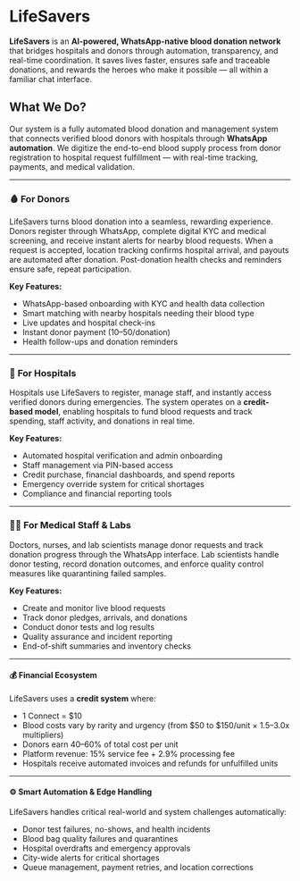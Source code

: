 # LifeSavers

**LifeSavers** is an **AI-powered, WhatsApp-native blood donation network** that bridges hospitals and donors through automation, transparency, and real-time coordination. It saves lives faster, ensures safe and traceable donations, and rewards the heroes who make it possible — all within a familiar chat interface.

## What We Do?
Our system is a fully automated blood donation and management system that connects verified blood donors with hospitals through **WhatsApp automation**. We digitize the end-to-end blood supply process from donor registration to hospital request fulfillment — with real-time tracking, payments, and medical validation.

---

### 🩸 **For Donors**

LifeSavers turns blood donation into a seamless, rewarding experience.
Donors register through WhatsApp, complete digital KYC and medical screening, and receive instant alerts for nearby blood requests. When a request is accepted, location tracking confirms hospital arrival, and payouts are automated after donation. Post-donation health checks and reminders ensure safe, repeat participation.

**Key Features:**

* WhatsApp-based onboarding with KYC and health data collection
* Smart matching with nearby hospitals needing their blood type
* Live updates and hospital check-ins
* Instant donor payment ($10–$50/donation)
* Health follow-ups and donation reminders

---

### 🏥 **For Hospitals**

Hospitals use LifeSavers to register, manage staff, and instantly access verified donors during emergencies. The system operates on a **credit-based model**, enabling hospitals to fund blood requests and track spending, staff activity, and donations in real time.

**Key Features:**

* Automated hospital verification and admin onboarding
* Staff management via PIN-based access
* Credit purchase, financial dashboards, and spend reports
* Emergency override system for critical shortages
* Compliance and financial reporting tools

---

### 👨‍⚕️ **For Medical Staff & Labs**

Doctors, nurses, and lab scientists manage donor requests and track donation progress through the WhatsApp interface.
Lab scientists handle donor testing, record donation outcomes, and enforce quality control measures like quarantining failed samples.

**Key Features:**

* Create and monitor live blood requests
* Track donor pledges, arrivals, and donations
* Conduct donor tests and log results
* Quality assurance and incident reporting
* End-of-shift summaries and inventory checks

---

#### 💰 **Financial Ecosystem**

LifeSavers uses a **credit system** where:

* 1 Connect = $10
* Blood costs vary by rarity and urgency (from $50 to $150/unit × 1.5–3.0x multipliers)
* Donors earn 40–60% of total cost per unit
* Platform revenue: 15% service fee + 2.9% processing fee
* Hospitals receive automated invoices and refunds for unfulfilled units

---

#### ⚙️ **Smart Automation & Edge Handling**

LifeSavers handles critical real-world and system challenges automatically:

* Donor test failures, no-shows, and health incidents
* Blood bag quality failures and quarantines
* Hospital overdrafts and emergency approvals
* City-wide alerts for critical shortages
* Queue management, payment retries, and location corrections


